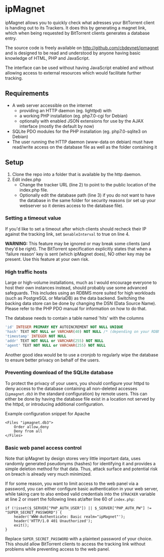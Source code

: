 ipMagnet
========

ipMagnet allows you to quickly check what adresses your BitTorrent client is handing out to its Trackers.
It does this by generating a magnet link, which when being requested by BitTorrent clients generates a database entry.

The source code is freely available on http://github.com/cbdevnet/ipmagnet and is designed to be read and understood by
anyone having basic knowledge of HTML, PHP and JavaScript.

The interface can be used without having JavaScript enabled and without allowing access to external resources which would
facilitate further tracking.

## Requirements

* A web server accessible on the internet
	* providing an HTTP daemon (eg. lighttpd) with
	* a working PHP installation (eg. php7.0-cgi for Debian)
	* optionally with enabled JSON extensions for use by the AJAX interface (mostly the default by now)
* SQLite PDO modules for the PHP installation (eg. php7.0-sqlite3 on Debian)
* The user running the HTTP daemon (www-data on debian) must have read/write access on the database file as well as the  folder containing it

## Setup

1. Clone the repo into a folder that is available by the http daemon.
2. Edit index.php
	* Change the tracker URL (line 2) to point to the public location of the index.php file.
	* Optionally edit the database path (line 3) if you do not want to have the database in the same folder for security reasons (or set up your webserver so it denies access to the database file).

### Setting a timeout value

If you'd like to set a timeout after which clients should recheck their IP against the tracking link, set
`$enableInterval` to true on line 4.

**WARNING:** This feature may be ignored or may break some clients (and they'd be right). The BitTorrent specification
explicitly states that when a 'failure reason' key is sent (which ipMagnet does), NO other key may be present.
Use this feature at your own risk.

### High traffic hosts

Large or high-volume installations, much as I would encourage everyone to host their own instances instead, should
probably use some advanced safeguards. This includes using an RDBMS more suited for high workloads (such as PostgreSQL
or MariaDB) as the data backend. Switching the backing data store can be done by changing the DSN (Data Source Name).
Please refer to the PHP PDO manual for information on how to do that.

The database needs to contain a table named 'hits' with the columns
```sql
'id' INTEGER PRIMARY KEY AUTOINCREMENT NOT NULL UNIQUE
'hash' TEXT NOT NULL or VARCHAR(40) NOT NULL /* (depending on your RDBMS) */
'timestamp' INTEGER NOT NULL
'addr' TEXT NOT NULL or VARCHAR(255) NOT NULL
'agent' TEXT NOT NULL or VARCHAR(255) NOT NULL
```

Another good idea would be to use a cronjob to regularly wipe the database to ensure better privacy on behalf of the users.

### Preventing download of the SQLite database
To protect the privacy of your users, you should configure your httpd to deny access to the database containing all
non-deleted accesses (`ipmagnet.db3` in the standard configuration) by remote users. This can either be done by having the database
file exist in a location not served by the httpd, or introducing additional configuration.

Example configuration snippet for Apache

```
<Files "ipmagnet.db3">
	Order allow,deny
	Deny from all
</Files>
```

### Basic web panel access control

Note that ipMagnet by design stores very little important data, uses randomly generated pseudonyms (hashes) for identifying it and provides
a simple deletion method for that data. Thus, attack surface and potential risk on breach is already very much minimized.

If for some reason, you want to limit access to the web panel via a password, you can either configure basic authentication in your web server,
while taking care to also embed valid credentials into the `$TRACKER` variable at line 2 or insert the following lines at/after line 60 of `index.php`:

```
if (!isset($_SERVER["PHP_AUTH_USER"]) || $_SERVER["PHP_AUTH_PW"] != "SUPER_SECRET_PASSWORD") {
    header('WWW-Authenticate: Basic realm="ipMagnet"');
    header('HTTP/1.0 401 Unauthorized');
    exit();
} 
```

Replace `SUPER_SECRET_PASSWORD` with a plaintext password of your choice. This should allow BitTorrent clients to access the tracking link without
problems while preventing access to the web panel.
